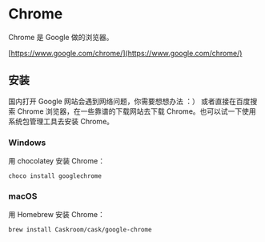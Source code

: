 # Chrome

Chrome 是 Google 做的浏览器。

[https://www.google.com/chrome/](https://www.google.com/chrome/)

## 安装

国内打开 Google 网站会遇到网络问题，你需要想想办法 ：） 或者直接在百度搜索 Chrome 浏览器，在一些靠谱的下载网站去下载 Chrome。也可以试一下使用系统包管理工具去安装 Chrome。

### **Windows**

用 chocolatey 安装 Chrome：

```
choco install googlechrome
```

### **macOS**

用 Homebrew 安装 Chrome：

```
brew install Caskroom/cask/google-chrome
```



